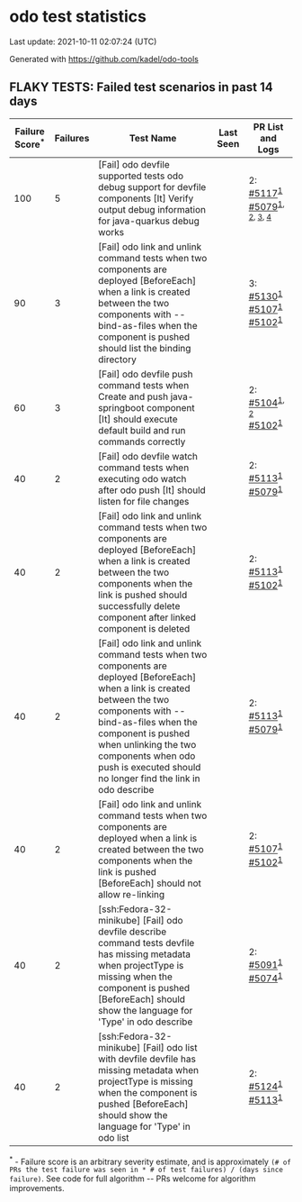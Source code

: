 # odo test statistics
Last update: 2021-10-11 02:07:24 (UTC)

Generated with https://github.com/kadel/odo-tools
## FLAKY TESTS: Failed test scenarios in past 14 days
| Failure Score<sup>*</sup> | Failures | Test Name | Last Seen | PR List and Logs 
|---|---|---|---|---|
| 100 | 5 | [Fail] odo devfile supported tests odo debug support for devfile components [It] Verify output debug information for java-quarkus debug works  |  | 2: [#5117](https://github.com/openshift/odo/pull/5117)<sup>[1](https://storage.googleapis.com/origin-ci-test/pr-logs/pull/openshift_odo/5117/pull-ci-openshift-odo-main-v4.8-integration-e2e/1445273073744875520/build-log.txt)</sup> [#5079](https://github.com/openshift/odo/pull/5079)<sup>[1](https://storage.googleapis.com/origin-ci-test/pr-logs/pull/openshift_odo/5079/pull-ci-openshift-odo-main-v4.8-integration-e2e/1446022129404350464/build-log.txt), [2](https://storage.googleapis.com/origin-ci-test/pr-logs/pull/openshift_odo/5079/pull-ci-openshift-odo-main-v4.8-integration-e2e/1445327371908419584/build-log.txt), [3](https://storage.googleapis.com/origin-ci-test/pr-logs/pull/openshift_odo/5079/pull-ci-openshift-odo-main-v4.8-integration-e2e/1445979054858571776/build-log.txt), [4](https://storage.googleapis.com/origin-ci-test/pr-logs/pull/openshift_odo/5079/pull-ci-openshift-odo-main-v4.8-integration-e2e/1445004233324630016/build-log.txt)</sup> 
| 90 | 3 | [Fail] odo link and unlink command tests when two components are deployed [BeforeEach] when a link is created between the two components with --bind-as-files when the component is pushed should list the binding directory  |  | 3: [#5130](https://github.com/openshift/odo/pull/5130)<sup>[1](https://storage.googleapis.com/origin-ci-test/pr-logs/pull/openshift_odo/5130/pull-ci-openshift-odo-main-v4.8-integration-e2e/1446390771430199296/build-log.txt)</sup> [#5107](https://github.com/openshift/odo/pull/5107)<sup>[1](https://storage.googleapis.com/origin-ci-test/pr-logs/pull/openshift_odo/5107/pull-ci-openshift-odo-main-v4.8-integration-e2e/1444164505163534336/build-log.txt)</sup> [#5102](https://github.com/openshift/odo/pull/5102)<sup>[1](https://storage.googleapis.com/origin-ci-test/pr-logs/pull/openshift_odo/5102/pull-ci-openshift-odo-main-v4.8-integration-e2e/1445254605502943232/build-log.txt)</sup> 
| 60 | 3 | [Fail] odo devfile push command tests when Create and push java-springboot component [It] should execute default build and run commands correctly  |  | 2: [#5104](https://github.com/openshift/odo/pull/5104)<sup>[1](https://storage.googleapis.com/origin-ci-test/pr-logs/pull/openshift_odo/5104/pull-ci-openshift-odo-main-v4.8-integration-e2e/1443480290302365696/build-log.txt), [2](https://storage.googleapis.com/origin-ci-test/pr-logs/pull/openshift_odo/5104/pull-ci-openshift-odo-main-v4.8-integration-e2e/1446135346730373120/build-log.txt)</sup> [#5102](https://github.com/openshift/odo/pull/5102)<sup>[1](https://storage.googleapis.com/origin-ci-test/pr-logs/pull/openshift_odo/5102/pull-ci-openshift-odo-main-v4.8-integration-e2e/1443834935507947520/build-log.txt)</sup> 
| 40 | 2 | [Fail] odo devfile watch command tests when executing odo watch after odo push [It] should listen for file changes  |  | 2: [#5113](https://github.com/openshift/odo/pull/5113)<sup>[1](https://storage.googleapis.com/origin-ci-test/pr-logs/pull/openshift_odo/5113/pull-ci-openshift-odo-main-v4.8-integration-e2e/1445010957020434432/build-log.txt)</sup> [#5079](https://github.com/openshift/odo/pull/5079)<sup>[1](https://storage.googleapis.com/origin-ci-test/pr-logs/pull/openshift_odo/5079/pull-ci-openshift-odo-main-v4.8-integration-e2e/1445004233324630016/build-log.txt)</sup> 
| 40 | 2 | [Fail] odo link and unlink command tests when two components are deployed [BeforeEach] when a link is created between the two components when the link is pushed should successfully delete component after linked component is deleted  |  | 2: [#5113](https://github.com/openshift/odo/pull/5113)<sup>[1](https://storage.googleapis.com/origin-ci-test/pr-logs/pull/openshift_odo/5113/pull-ci-openshift-odo-main-v4.8-integration-e2e/1444941375459037184/build-log.txt)</sup> [#5102](https://github.com/openshift/odo/pull/5102)<sup>[1](https://storage.googleapis.com/origin-ci-test/pr-logs/pull/openshift_odo/5102/pull-ci-openshift-odo-main-v4.8-integration-e2e/1444604251044057088/build-log.txt)</sup> 
| 40 | 2 | [Fail] odo link and unlink command tests when two components are deployed [BeforeEach] when a link is created between the two components with --bind-as-files when the component is pushed when unlinking the two components when odo push is executed should no longer find the link in odo describe  |  | 2: [#5113](https://github.com/openshift/odo/pull/5113)<sup>[1](https://storage.googleapis.com/origin-ci-test/pr-logs/pull/openshift_odo/5113/pull-ci-openshift-odo-main-v4.8-integration-e2e/1445010957020434432/build-log.txt)</sup> [#5079](https://github.com/openshift/odo/pull/5079)<sup>[1](https://storage.googleapis.com/origin-ci-test/pr-logs/pull/openshift_odo/5079/pull-ci-openshift-odo-main-v4.8-integration-e2e/1445004233324630016/build-log.txt)</sup> 
| 40 | 2 | [Fail] odo link and unlink command tests when two components are deployed when a link is created between the two components when the link is pushed [BeforeEach] should not allow re-linking  |  | 2: [#5107](https://github.com/openshift/odo/pull/5107)<sup>[1](https://storage.googleapis.com/origin-ci-test/pr-logs/pull/openshift_odo/5107/pull-ci-openshift-odo-main-v4.8-integration-e2e/1443933595042320384/build-log.txt)</sup> [#5102](https://github.com/openshift/odo/pull/5102)<sup>[1](https://storage.googleapis.com/origin-ci-test/pr-logs/pull/openshift_odo/5102/pull-ci-openshift-odo-main-v4.8-integration-e2e/1443323441426993152/build-log.txt)</sup> 
| 40 | 2 | [ssh:Fedora-32-minikube] [Fail] odo devfile describe command tests devfile has missing metadata when projectType is missing when the component is pushed [BeforeEach] should show the language for 'Type' in odo describe  |  | 2: [#5091](https://github.com/openshift/odo/pull/5091)<sup>[1](https://storage.googleapis.com/origin-ci-test/pr-logs/pull/openshift_odo/5091/pull-ci-openshift-odo-main-psi-kubernetes-integration-e2e/1442490049865191424/build-log.txt)</sup> [#5074](https://github.com/openshift/odo/pull/5074)<sup>[1](https://storage.googleapis.com/origin-ci-test/pr-logs/pull/openshift_odo/5074/pull-ci-openshift-odo-main-psi-kubernetes-integration-e2e/1442422298538676224/build-log.txt)</sup> 
| 40 | 2 | [ssh:Fedora-32-minikube] [Fail] odo list with devfile devfile has missing metadata when projectType is missing when the component is pushed [BeforeEach] should show the language for 'Type' in odo list  |  | 2: [#5124](https://github.com/openshift/odo/pull/5124)<sup>[1](https://storage.googleapis.com/origin-ci-test/pr-logs/pull/openshift_odo/5124/pull-ci-openshift-odo-main-psi-kubernetes-integration-e2e/1445700368947220480/build-log.txt)</sup> [#5113](https://github.com/openshift/odo/pull/5113)<sup>[1](https://storage.googleapis.com/origin-ci-test/pr-logs/pull/openshift_odo/5113/pull-ci-openshift-odo-main-psi-kubernetes-integration-e2e/1445098569466908672/build-log.txt)</sup> 


<sup>*</sup> - Failure score is an arbitrary severity estimate, and is approximately `(# of PRs the test failure was seen in * # of test failures) / (days since failure)`. See code for full algorithm -- PRs welcome for algorithm improvements.
